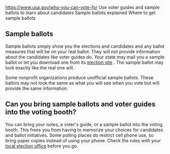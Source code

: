 

https://www.usa.gov/who-you-can-vote-for
Use voter guides and sample ballots to learn about candidates
Sample ballots explained
Where to get sample ballots

**Sample ballots**
------------------

Sample ballots simply show you the elections and candidates and any ballot measures that will be on your real ballot. They will not provide information about the candidates like voter guides do. Your state may mail you a sample ballot or let you download one from its
[election site](https://www.usa.gov/state-election-office)
. The sample ballot may look exactly like the real one will.

Some nonprofit organizations produce unofficial sample ballots. These ballots may not look the same as what you will see when you vote but will provide the same information.

**Can you bring sample ballots and voter guides into the voting booth?**
------------------------------------------------------------------------

You can bring your notes, a voter's guide, or a sample ballot into the voting booth. This frees you from having to memorize your choices for candidates and ballot initiatives. Some polling places do restrict cell phone use, so bring paper copies instead of using your phone. Check the rules with your
[local election office](https://www.usvotefoundation.org/election-offices)
before you go.
